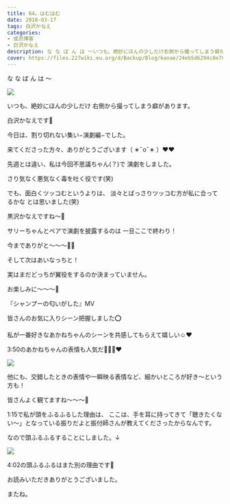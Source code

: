 ```yaml
---
title: 64。はむはむ
date: 2018-03-17
tags: 白沢かなえ
categories: 
- 成员博客
- 白沢かなえ
description: な な ば ん は 〜いつも、絶妙にほんの少しだけ右側から撮ってしまう癖があります。白沢かなえです🌷今日は、割り切れない集い−演劇編−でした。...
cover: https://files.227wiki.eu.org/d/Backup/Blog/kanae/24eb5d6294c8e78f64bfe7cca19df.jpg 
---
```







な な ば ん は 〜

![](https://files.227wiki.eu.org/d/Backup/Blog/kanae/24eb5d6294c8e78f64bfe7cca19df.jpg)



いつも、絶妙にほんの少しだけ
右側から撮ってしまう癖があります。


白沢かなえです🌷















今日は、割り切れない集い−演劇編−でした。


来てくださった方々、ありがとうございます（ ∗   ̑ o   ̑ ∗ ）❤️❤️








先週とは違い、私は今回不思議ちゃん(？)で
演劇をしました。

さり気なく悪気なく毒を吐く役です(笑)




でも、面白くツッコむというよりは、
淡々とばっさりツッコむ方が私に合ってるかな
とは思いました(笑)

黒沢かなえですね〜🖤







サリーちゃんとペアで演劇を披露するのは
一旦ここで終わり！


今までありがと〜〜〜🐶🐾








そして次はあいなっちと！


実はまだどっちが翼役をするのか決まっていません。


お楽しみに〜〜〜🌷



















『シャンプーの匂いがした』MV

皆さんのお気に入りシーン把握しました⭕️







私が一番好きなあかねちゃんのシーンを共感してもらえて嬉しい☺️❤️



3:50のあかねちゃんの表情も人気だ🤦🏻‍♀️❤️

![](https://files.227wiki.eu.org/d/Backup/Blog/kanae/24eb5d6294c8e78f64bfe7cca19df-01.png)




他にも、交錯したときの表情や一瞬映る表情など、細かいところが好き〜という方も！


皆さんよく観てますね〜〜〜🌷








1:15で私が頭をふるふるした理由は、
ここは、手を耳に持ってきて「聴きたくない〜」となっている振りだよと振付師さんが教えてくださったからなんです。

なので頭ふるふるすることにしました。↓

![](https://files.227wiki.eu.org/d/Backup/Blog/kanae/24eb5d6294c8e78f64bfe7cca19df-02.png)






4:02の頭ふるふるはまた別の理由です🤫

















お読みいただきありがとうございました。


またね。


